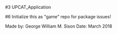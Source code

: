 #3 UPCAT_Application

#6 Initialize this as "game" repo for package issues!

Made by: George William M. Sison
Date: March 2018